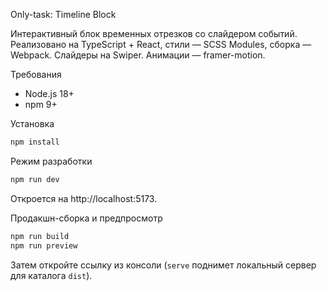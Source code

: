 Only-task: Timeline Block

Интерактивный блок временных отрезков со слайдером событий. Реализовано на TypeScript + React, стили — SCSS Modules, сборка — Webpack. Слайдеры на Swiper. Анимации — framer-motion.

Требования
- Node.js 18+
- npm 9+

Установка
```bash
npm install
```

Режим разработки
```bash
npm run dev
```
Откроется на http://localhost:5173.

Продакшн-сборка и предпросмотр
```bash
npm run build
npm run preview
```
Затем откройте ссылку из консоли (`serve` поднимет локальный сервер для каталога `dist`).
